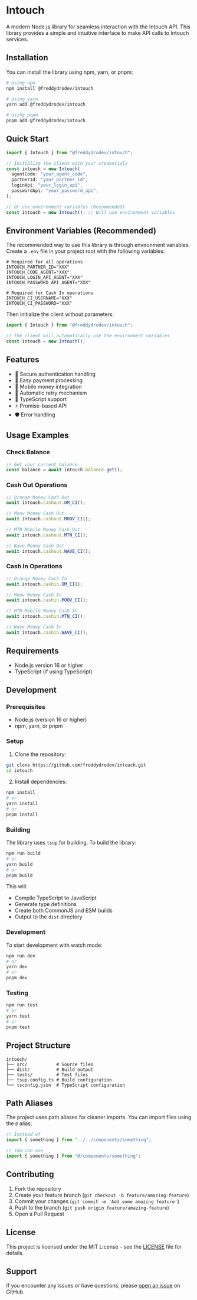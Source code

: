 # Intouch

A modern Node.js library for seamless interaction with the Intouch API. This library provides a simple and intuitive interface to make API calls to Intouch services.

## Installation

You can install the library using npm, yarn, or pnpm:

```bash
# Using npm
npm install @freddydrodev/intouch

# Using yarn
yarn add @freddydrodev/intouch

# Using pnpm
pnpm add @freddydrodev/intouch
```

## Quick Start

```typescript
import { Intouch } from "@freddydrodev/intouch";

// Initialize the client with your credentials
const intouch = new Intouch(
  agentCode: "your_agent_code",
  partnerId: "your_partner_id",
  loginApi: "your_login_api",
  passwordApi: "your_password_api",
);

// Or use environment variables (Recommended)
const intouch = new Intouch(); // Will use environment variables
```

## Environment Variables (Recommended)

The recommended way to use this library is through environment variables. Create a `.env` file in your project root with the following variables:

```env
# Required for all operations
INTOUCH_PARTNER_ID="XXX"
INTOUCH_CODE_AGENT="XXX"
INTOUCH_LOGIN_API_AGENT="XXX"
INTOUCH_PASSWORD_API_AGENT="XXX"

# Required for Cash In operations
INTOUCH_CI_USERNAME="XXX"
INTOUCH_CI_PASSWORD="XXX"
```

Then initialize the client without parameters:

```typescript
import { Intouch } from "@freddydrodev/intouch";

// The client will automatically use the environment variables
const intouch = new Intouch();
```

## Features

- 🔐 Secure authentication handling
- 💸 Easy payment processing
- 📱 Mobile money integration
- 🔄 Automatic retry mechanism
- 📝 TypeScript support
- ⚡ Promise-based API
- 🛡️ Error handling

## Usage Examples

### Check Balance

```typescript
// Get your current balance
const balance = await intouch.balance.get();
```

### Cash Out Operations

```typescript
// Orange Money Cash Out
await intouch.cashout.OM_CI();

// Moov Money Cash Out
await intouch.cashout.MOOV_CI();

// MTN Mobile Money Cash Out
await intouch.cashout.MTN_CI();

// Wave Money Cash Out
await intouch.cashout.WAVE_CI();
```

### Cash In Operations

```typescript
// Orange Money Cash In
await intouch.cashin.OM_CI();

// Moov Money Cash In
await intouch.cashin.MOOV_CI();

// MTN Mobile Money Cash In
await intouch.cashin.MTN_CI();

// Wave Money Cash In
await intouch.cashin.WAVE_CI();
```

## Requirements

- Node.js version 16 or higher
- TypeScript (if using TypeScript)

## Development

### Prerequisites

- Node.js (version 16 or higher)
- npm, yarn, or pnpm

### Setup

1. Clone the repository:

```bash
git clone https://github.com/freddydrodev/intouch.git
cd intouch
```

2. Install dependencies:

```bash
npm install
# or
yarn install
# or
pnpm install
```

### Building

The library uses `tsup` for building. To build the library:

```bash
npm run build
# or
yarn build
# or
pnpm build
```

This will:

- Compile TypeScript to JavaScript
- Generate type definitions
- Create both CommonJS and ESM builds
- Output to the `dist` directory

### Development

To start development with watch mode:

```bash
npm run dev
# or
yarn dev
# or
pnpm dev
```

### Testing

```bash
npm run test
# or
yarn test
# or
pnpm test
```

## Project Structure

```
intouch/
├── src/           # Source files
├── dist/          # Build output
├── tests/         # Test files
├── tsup.config.ts # Build configuration
└── tsconfig.json  # TypeScript configuration
```

## Path Aliases

The project uses path aliases for cleaner imports. You can import files using the `@` alias:

```typescript
// Instead of
import { something } from "../../components/something";

// You can use
import { something } from "@/components/something";
```

## Contributing

1. Fork the repository
2. Create your feature branch (`git checkout -b feature/amazing-feature`)
3. Commit your changes (`git commit -m 'Add some amazing feature'`)
4. Push to the branch (`git push origin feature/amazing-feature`)
5. Open a Pull Request

## License

This project is licensed under the MIT License - see the [LICENSE](LICENSE) file for details.

## Support

If you encounter any issues or have questions, please [open an issue](https://github.com/freddydrodev/intouch/issues) on GitHub.
